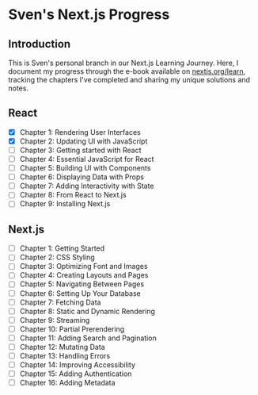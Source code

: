 # Sven's Next.js Progress

## Introduction

This is Sven's personal branch in our Next.js Learning Journey. Here, I document my progress through the e-book available on [nextjs.org/learn](https://nextjs.org/learn), tracking the chapters I've completed and sharing my unique solutions and notes.

## React

- [x] Chapter 1: Rendering User Interfaces
- [x] Chapter 2: Updating UI with JavaScript
- [ ] Chapter 3: Getting started with React
- [ ] Chapter 4: Essential JavaScript for React
- [ ] Chapter 5: Building UI with Components
- [ ] Chapter 6: Displaying Data with Props
- [ ] Chapter 7: Adding Interactivity with State
- [ ] Chapter 8: From React to Next.js
- [ ] Chapter 9: Installing Next.js

## Next.js

- [ ] Chapter 1: Getting Started
- [ ] Chapter 2: CSS Styling
- [ ] Chapter 3: Optimizing Font and Images
- [ ] Chapter 4: Creating Layouts and Pages
- [ ] Chapter 5: Navigating Between Pages
- [ ] Chapter 6: Setting Up Your Database
- [ ] Chapter 7: Fetching Data
- [ ] Chapter 8: Static and Dynamic Rendering
- [ ] Chapter 9: Streaming
- [ ] Chapter 10: Partial Prerendering
- [ ] Chapter 11: Adding Search and Pagination
- [ ] Chapter 12: Mutating Data
- [ ] Chapter 13: Handling Errors
- [ ] Chapter 14: Improving Accessibility
- [ ] Chapter 15: Adding Authentication
- [ ] Chapter 16: Adding Metadata

